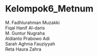 # Kelompok6_Metnum <br>
M. Fadhlurahman Muzakki <br>
Fiqal Hanif Al-daris <br>
M. Guntur Nugraha <br>
Aldianto Prabowo Adi <br>
Sarah Aghnia Fauziyyah <br>
Reta Haura Zahra
